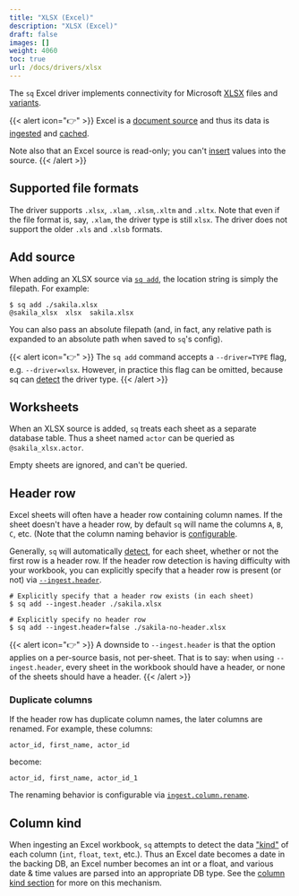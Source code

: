 ```yaml
---
title: "XLSX (Excel)"
description: "XLSX (Excel)"
draft: false
images: []
weight: 4060
toc: true
url: /docs/drivers/xlsx
---
```

The `sq` Excel driver implements connectivity
for Microsoft [XLSX](https://www.microsoft.com/en-us/microsoft-365/excel)
files and [variants](#supported-file-formats).

{{< alert icon="👉" >}}
Excel is a [document source](/docs/source#document-source) and thus its data
is [ingested](/docs/source#ingest) and [cached](/docs/source#cache).

Note also that an Excel source is read-only; you can't [insert](/docs/output#insert)
values into the source.
{{< /alert >}}
## Supported file formats

The driver supports `.xlsx`, `.xlam`, `.xlsm`,`.xltm` and `.xltx`. Note that even
if the file format is, say, `.xlam`, the driver type is still `xlsx`. The driver
does not support the older `.xls` and `.xlsb` formats.

## Add source

When adding an XLSX source via [`sq add`](/docs/cmd/add), the location string is simply the filepath.
For example:

```shell
$ sq add ./sakila.xlsx
@sakila_xlsx  xlsx  sakila.xlsx
```

You can also pass an absolute filepath (and, in fact, any relative path is expanded to
an absolute path when saved to `sq`'s config).

{{< alert icon="👉" >}}
The `sq add` command accepts a `--driver=TYPE` flag, e.g. `--driver=xlsx`. However,
in practice this flag can be omitted, because sq can [detect](/docs/detect/#driver-type)
the driver type. {{< /alert >}}


## Worksheets

When an XLSX source is added, `sq` treats each sheet as a separate database table.
Thus a sheet named `actor` can be queried as `@sakila_xlsx.actor`.

Empty sheets are ignored, and can't be queried.

## Header row

Excel sheets will often have a header row containing column names. If the sheet
doesn't have a header row, by default `sq` will name the columns `A`, `B`, `C`, etc.
(Note that the column naming behavior is [configurable](/docs/config/#ingestcolumnrename).

Generally, `sq` will automatically [detect](/docs/detect), for each sheet,
whether or not the first row is a header row. If the header row detection
is having difficulty with your workbook, you can explicitly specify that a
header row is present (or not) via [`--ingest.header`](/docs/config/#ingestheader).

```shell
# Explicitly specify that a header row exists (in each sheet)
$ sq add --ingest.header ./sakila.xlsx

# Explicitly specify no header row
$ sq add --ingest.header=false ./sakila-no-header.xlsx
```

{{< alert icon="👉" >}}
A downside to `--ingest.header` is that the option applies on a per-source basis, not per-sheet.
That is to say: when using `--ingest.header`, every sheet in the workbook
should have a header, or none of the sheets should have a header.
{{< /alert >}}

### Duplicate columns

If the header row has duplicate column names, the later columns are renamed.
For example, these columns:

```text
actor_id, first_name, actor_id
```

become:

```text
actor_id, first_name, actor_id_1
```

The renaming behavior is configurable via [`ingest.column.rename`](/docs/config#ingestcolumnrename).


## Column kind

When ingesting an Excel workbook, `sq` attempts to detect the data ["kind"](/docs/detect/#column-kind)
of each column (`int`, `float`, `text`, etc.). Thus an Excel date becomes a date in
the backing DB, an Excel
number becomes an int or a float, and various date & time values are parsed
into an appropriate DB type. See the [column kind section](/docs/detect/#column-kind)
for more on this mechanism.
